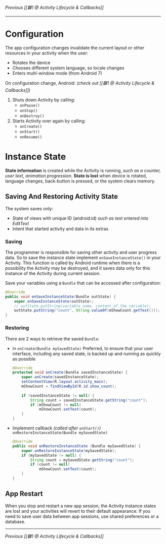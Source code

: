 _Previous [[🟩1 @ Activity Lifecycle & Callbacks]]_

---

# Configuration
The app configuration changes invalidate the current layout or other resources in your activity when the user:
- Rotates the device
- Chooses different system language, so locale changes
- Enters multi-window mode (from Android 7)

On configuration change, Android: _(check out [[🟩1 @ Activity Lifecycle & Callbacks]])_
1. Shuts down Activity by calling:
	 - `onPause()`
	- `onStop()`
	- `onDestroy()`
2. Starts Activity over again by calling:
	- `onCreate()`
	- `onStart()`
	- `onResume()`

# Instance State
**State information** is created while the Activity is running, _such as a counter, user text, animation progression_.  **State is lost** when device is rotated, language changes, back-button is pressed, or the system clears memory.

## Saving And Restoring Activity State
The system saves only:
- State of views with unique ID (android:id) _such as text entered into EditText_
- Intent that started activity and data in its extras

### Saving
The programmer is responsible for saving other activity and user progress data. So to save the instance state implement `onSaveInstanceState()` in your Activity.
This function is called  by Android runtime when there is a possibility the Activity may be destroyed, and it saves data only for this instance of the Activity during current session.

Save your variables using a `Bundle` that can be accessed after configuration:
```java
@Override
public void onSaveInstanceState(Bundle outState) {
	super.onSaveInstanceState(outState);
	// outState.putString(variable_name, content_of_the_variable);
	outState.putString("count", String.valueOf(mShowCount.getText()));
}
```

### Restoring
There are 2 ways to retrieve the saved `Bundle`:
- in `onCreate(Bundle mySavedState)`
	Preferred, to ensure that your user interface, including any saved state, is backed up and running as quickly as possible
	```java
	@Override
	protected void onCreate(Bundle savedInstanceState) {
		super.onCreate(savedInstanceState);
		setContentView(R.layout.activity_main);
		mShowCount = findViewById(R.id.show_count);
		
		if (savedInstanceState != null) {
			String count = savedInstanceState.getString("count");
			if (mShowCount != null)
				mShowCount.setText(count);
		}
	}
	```
- Implement callback _(called after `onStart()`)_ `onRestoreInstanceState(Bundle mySavedState)`
	```java
	@Override
	public void onRestoreInstanceState (Bundle mySavedState) {
		super.onRestoreInstanceState(mySavedState);
		if (mySavedState != null) {
			String count = mySavedState.getString("count");
			if (count != null)
				mShowCount.setText(count);
		}
	}
	```

## App Restart
When you stop and restart a new app session, the Activity instance states are lost and your activities will revert to their default appearance.
If you need to save user data between app sessions, use shared preferences or a database.

---

_Previous [[🟩1 @ Activity Lifecycle & Callbacks]]_
